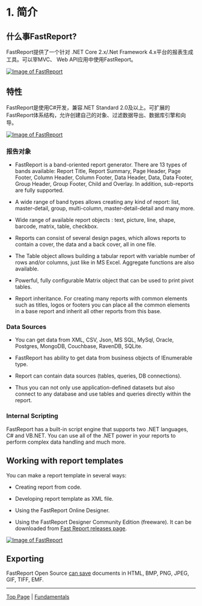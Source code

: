 # 1. 简介

## 什么事FastReport?

FastReport提供了一个针对 .NET Core 2.x/.Net Framework 4.x平台的报表生成工具。可以宰MVC、 Web API应用中使用FastReport。

[![Image of FastReport](images/FastReport-screenshot2-small.png)](images/FastReport-screenshot2.png)

## 特性

FastReport是使用C#开发，兼容.NET Standard 2.0及以上。可扩展的FastReport体系结构，允许创建自己的对象、过滤数据导出、数据库引擎和向导。

[![Image of FastReport](images/FastReport-screenshot1-small.png)](images/FastReport-screenshot1.png)

### 报告对象

- FastReport is a band-oriented report generator. There are 13 types of bands available: Report Title, Report Summary, Page Header, Page Footer, Column Header, Column Footer, Data Header, Data, Data Footer, Group Header, Group Footer, Child and Overlay. In addition, sub-reports are fully supported. 

- A wide range of band types allows creating any kind of report: list, master-detail, group, multi-column, master-detail-detail and many more.

- Wide range of available report objects : text, picture, line, shape, barcode, matrix, table, checkbox.

- Reports can consist of several design pages, which allows reports to contain a cover, the data and a back cover, all in one file.

- The Table object allows building a tabular report with variable number of rows and/or columns, just like in MS Excel. Aggregate functions are also available.

- Powerful, fully configurable Matrix object that can be used to print pivot tables.

- Report inheritance. For creating many reports with common elements such as titles, logos or footers you can place all the common elements in a base report and inherit all other reports from this base.

### Data Sources

- You can get data from XML, CSV, Json, MS SQL, MySql, Oracle, Postgres, MongoDB, Couchbase, RavenDB, SQLite.

- FastReport has ability to get data from business objects of IEnumerable type. 

- Report can contain data sources (tables, queries, DB connections). 

- Thus you can not only use application-defined datasets but also connect to any database and use tables and queries directly within the report.

### Internal Scripting

FastReport has a built-in script engine that supports two .NET languages, C# and VB.NET. You can use all of the .NET power in your reports to perform complex data handling and much more.

## Working with report templates

You can make a report template in several ways:

- Creating report from code.

- Developing report template as XML file.

- Using the FastReport Online Designer.

- Using the FastReport Designer Community Edition (freeware). It can be downloaded from [Fast Report releases page](https://github.com/FastReports/FastReport/releases).

[![Image of FastReport](images/FastReport-screenshot3-small.png)](images/FastReport-screenshot3.png)

## Exporting

FastReport Open Source [can save](Exporting.md) documents in HTML, BMP, PNG, JPEG, GIF, TIFF, EMF.

---

[Top Page](README.md) | [Fundamentals](Fundamentals.md)
